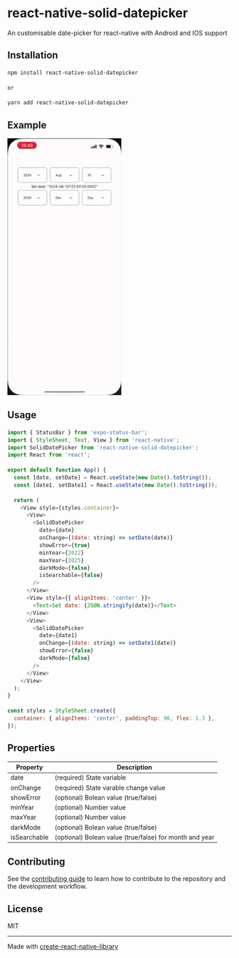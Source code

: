 # react-native-solid-datepicker

An customisable date-picker for react-native with Android and IOS support

## Installation

```sh
npm install react-native-solid-datepicker

or

yarn add react-native-solid-datepicker
```

## Example
![](https://github.com/nanorocks/react-native-solid-datepicker/blob/main/example_iphone.gif)

## Usage

```js
import { StatusBar } from 'expo-status-bar';
import { StyleSheet, Text, View } from 'react-native';
import SolidDatePicker from 'react-native-solid-datepicker';
import React from 'react';

export default function App() {
  const [date, setDate] = React.useState(new Date().toString());
  const [date1, setDate1] = React.useState(new Date().toString());

  return (
    <View style={styles.container}>
      <View>
        <SolidDatePicker
          date={date}
          onChange={(date: string) => setDate(date)}
          showError={true}
          minYear={2022}
          maxYear={2025}
          darkMode={false}
          isSearchable={false}
        />
      </View>
      <View style={{ alignItems: 'center' }}>
        <Text>Set date: {JSON.stringify(date)}</Text>
      </View>
      <View>
        <SolidDatePicker
          date={date1}
          onChange={(date: string) => setDate1(date)}
          showError={false}
          darkMode={false}
        />
      </View>
    </View>
  );
}

const styles = StyleSheet.create({
  container: { alignItems: 'center', paddingTop: 90, flex: 1.3 },
});
```

## Properties

| Property      | Description                                              |
| ------------- | -------------------------------------------------------- |
| date          | (required) State variable                                |
| onChange      | (required) State varable change value                    |
| showError     | (optional) Bolean value (true/false)                     |
| minYear       | (optional) Number value                                  |
| maxYear       | (optional) Number value                                  |
| darkMode      | (optional) Bolean value (true/false)                     |
| isSearchable  | (optional) Bolean value (true/false) for month and year  |

## Contributing

See the [contributing guide](CONTRIBUTING.md) to learn how to contribute to the repository and the development workflow.

## License

MIT

---

Made with [create-react-native-library](https://github.com/callstack/react-native-builder-bob)
